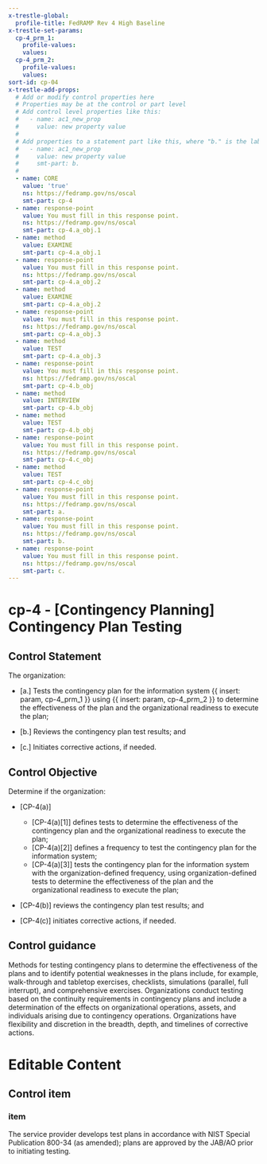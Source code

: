 ```yaml
---
x-trestle-global:
  profile-title: FedRAMP Rev 4 High Baseline
x-trestle-set-params:
  cp-4_prm_1:
    profile-values:
    values:
  cp-4_prm_2:
    profile-values:
    values:
sort-id: cp-04
x-trestle-add-props:
  # Add or modify control properties here
  # Properties may be at the control or part level
  # Add control level properties like this:
  #   - name: ac1_new_prop
  #     value: new property value
  #
  # Add properties to a statement part like this, where "b." is the label of the target statement part
  #   - name: ac1_new_prop
  #     value: new property value
  #     smt-part: b.
  #
  - name: CORE
    value: 'true'
    ns: https://fedramp.gov/ns/oscal
    smt-part: cp-4
  - name: response-point
    value: You must fill in this response point.
    ns: https://fedramp.gov/ns/oscal
    smt-part: cp-4.a_obj.1
  - name: method
    value: EXAMINE
    smt-part: cp-4.a_obj.1
  - name: response-point
    value: You must fill in this response point.
    ns: https://fedramp.gov/ns/oscal
    smt-part: cp-4.a_obj.2
  - name: method
    value: EXAMINE
    smt-part: cp-4.a_obj.2
  - name: response-point
    value: You must fill in this response point.
    ns: https://fedramp.gov/ns/oscal
    smt-part: cp-4.a_obj.3
  - name: method
    value: TEST
    smt-part: cp-4.a_obj.3
  - name: response-point
    value: You must fill in this response point.
    ns: https://fedramp.gov/ns/oscal
    smt-part: cp-4.b_obj
  - name: method
    value: INTERVIEW
    smt-part: cp-4.b_obj
  - name: method
    value: TEST
    smt-part: cp-4.b_obj
  - name: response-point
    value: You must fill in this response point.
    ns: https://fedramp.gov/ns/oscal
    smt-part: cp-4.c_obj
  - name: method
    value: TEST
    smt-part: cp-4.c_obj
  - name: response-point
    value: You must fill in this response point.
    ns: https://fedramp.gov/ns/oscal
    smt-part: a.
  - name: response-point
    value: You must fill in this response point.
    ns: https://fedramp.gov/ns/oscal
    smt-part: b.
  - name: response-point
    value: You must fill in this response point.
    ns: https://fedramp.gov/ns/oscal
    smt-part: c.
---
```


# cp-4 - \[Contingency Planning\] Contingency Plan Testing

## Control Statement

The organization:

- \[a.\] Tests the contingency plan for the information system {{ insert: param, cp-4_prm_1 }} using {{ insert: param, cp-4_prm_2 }} to determine the effectiveness of the plan and the organizational readiness to execute the plan;

- \[b.\] Reviews the contingency plan test results; and

- \[c.\] Initiates corrective actions, if needed.

## Control Objective

Determine if the organization:

- \[CP-4(a)\]

  - \[CP-4(a)[1]\] defines tests to determine the effectiveness of the contingency plan and the organizational readiness to execute the plan;
  - \[CP-4(a)[2]\] defines a frequency to test the contingency plan for the information system;
  - \[CP-4(a)[3]\] tests the contingency plan for the information system with the organization-defined frequency, using organization-defined tests to determine the effectiveness of the plan and the organizational readiness to execute the plan;

- \[CP-4(b)\] reviews the contingency plan test results; and

- \[CP-4(c)\] initiates corrective actions, if needed.

## Control guidance

Methods for testing contingency plans to determine the effectiveness of the plans and to identify potential weaknesses in the plans include, for example, walk-through and tabletop exercises, checklists, simulations (parallel, full interrupt), and comprehensive exercises. Organizations conduct testing based on the continuity requirements in contingency plans and include a determination of the effects on organizational operations, assets, and individuals arising due to contingency operations. Organizations have flexibility and discretion in the breadth, depth, and timelines of corrective actions.

# Editable Content

<!-- Make additions and edits below -->
<!-- The above represents the contents of the control as received by the profile, prior to additions. -->
<!-- If the profile makes additions to the control, they will appear below. -->
<!-- The above markdown may not be edited but you may edit the content below, and/or introduce new additions to be made by the profile. -->
<!-- If there is a yaml header at the top, parameter values may be edited. Use --set-parameters to incorporate the changes during assembly. -->
<!-- The content here will then replace what is in the profile for this control, after running profile-assemble. -->
<!-- The added parts in the profile for this control are below.  You may edit them and/or add new ones. -->
<!-- Each addition must have a heading either of the form ## Control my_addition_name -->
<!-- or ## Part a. (where the a. refers to one of the control statement labels.) -->
<!-- "## Control" parts are new parts added after the statement part. -->
<!-- "## Part" parts are new parts added into the top-level statement part with that label. -->
<!-- Subparts may be added with nested hash levels of the form ### My Subpart Name -->
<!-- underneath the parent ## Control or ## Part being added -->
<!-- See https://ibm.github.io/compliance-trestle/tutorials/ssp_profile_catalog_authoring/ssp_profile_catalog_authoring for guidance. -->

## Control item

### item

The service provider develops test plans in accordance with NIST Special Publication 800-34 (as amended); plans are approved by the JAB/AO prior to initiating testing.
